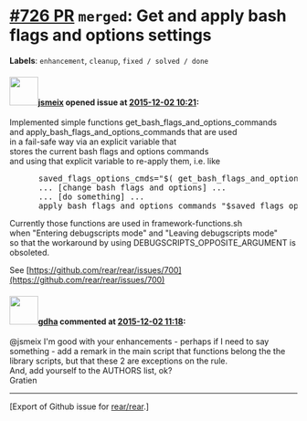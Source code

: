[\#726 PR](https://github.com/rear/rear/pull/726) `merged`: Get and apply bash flags and options settings
=========================================================================================================

**Labels**: `enhancement`, `cleanup`, `fixed / solved / done`

#### <img src="https://avatars.githubusercontent.com/u/1788608?u=925fc54e2ce01551392622446ece427f51e2f0ce&v=4" width="50">[jsmeix](https://github.com/jsmeix) opened issue at [2015-12-02 10:21](https://github.com/rear/rear/pull/726):

Implemented simple functions get\_bash\_flags\_and\_options\_commands  
and apply\_bash\_flags\_and\_options\_commands that are used  
in a fail-safe way via an explicit variable that  
stores the current bash flags and options commands  
and using that explicit variable to re-apply them, i.e. like

<pre>
      saved_flags_options_cmds="$( get_bash_flags_and_options_commands )"
      ... [change bash flags and options] ...
      ... [do something] ...
      apply_bash_flags_and_options_commands "$saved_flags_options_cmds"
</pre>

Currently those functions are used in framework-functions.sh  
when "Entering debugscripts mode" and "Leaving debugscripts mode"  
so that the workaround by using DEBUGSCRIPTS\_OPPOSITE\_ARGUMENT is
obsoleted.

See
[https://github.com/rear/rear/issues/700](https://github.com/rear/rear/issues/700)

#### <img src="https://avatars.githubusercontent.com/u/888633?u=cdaeb31efcc0048d3619651aa18dd4b76e636b21&v=4" width="50">[gdha](https://github.com/gdha) commented at [2015-12-02 11:18](https://github.com/rear/rear/pull/726#issuecomment-161264757):

@jsmeix I'm good with your enhancements - perhaps if I need to say
something - add a remark in the main script that functions belong the
the library scripts, but that these 2 are exceptions on the rule.  
And, add yourself to the AUTHORS list, ok?  
Gratien

------------------------------------------------------------------------

\[Export of Github issue for
[rear/rear](https://github.com/rear/rear).\]
